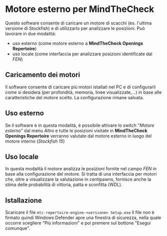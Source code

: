 # Motore esterno per MindTheCheck
Questo software consente di caricare un motore di scacchi (es. l'ultima versione di Stockfish) e di utilizzarlo per analizzare le posizioni.
Può lavorare in due modalità:

- uso esterno (come motore esterno a **MindTheCheck Openings Repertoire**)
- uso locale (come interfaccia per analizzare posizioni identificate dal _FEN_)

## Caricamento dei motori
Il software consente di caricare più motori istallati nel PC e di configurarli come si desidera (per profondità, memoria, linee visualizzate,...) in base alle caratteristiche del motore scelto. La configurazione rimane salvata.

## Uso esterno
Se il software è in questa modalità, è possibile attivare lo switch "_Motore esterno_" dal menu _Altro_ e tutte le posizioni visitate in **MindTheCheck Openings Repertoire** verranno valutate dal motore esterno in luogo del motore interno (_Stockfish 15_) 

## Uso locale
In questa modalità il motore analizza le posizioni fornite nel campo _FEN_ in base alla configurazione del motore. Si tratta di una interfaccia per motori che, oltre a visualizzare la valutazione in centipawns, fornisce anche la stima delle probabilità di vittoria, patta e sconfitta (_WDL_).

## Istallazione
Scaricare il file 
```mtc-repertoire-engine-<versione> Setup.exe```
Il file non è firmato quindi Windows Defender apre una finestra di sicurezza, nella quale occorre scegliere "Più informazioni" e poi premere sul bottone "Esegui comunque".
